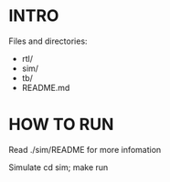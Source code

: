 <!---
/*******************************************************************************
// Project name   :
// File name      : README.md
// Created date   : Nov 22 2017
// Author         : Huy-Hung Ho
// Last modified  : Nov 22 2017 17:47
// Desc           :
*******************************************************************************/
-->

# INTRO

Files and directories:
-   rtl/
-   sim/
-   tb/
-   README.md

# HOW TO RUN

Read ./sim/README for more infomation

Simulate
	cd sim; make run
